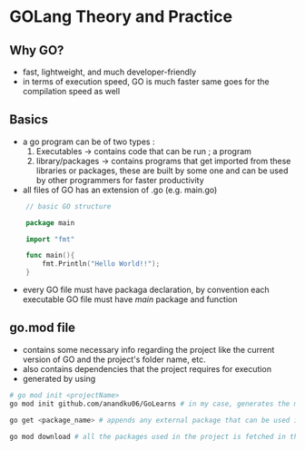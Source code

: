 # GOLang Theory and Practice

## Why GO?
- fast, lightweight, and much developer-friendly
- in terms of execution speed, GO is much faster same goes for the compilation speed as well

## Basics
- a go program can be of two types :
    1. Executables -> contains code that can be run ; a program
    2. library/packages -> contains programs that get imported from these libraries or packages, these are built by some one and can be used by other programmers for faster productivity
- all files of GO has an extension of .go (e.g. main.go)
```go
    // basic GO structure

    package main

    import "fmt"

    func main(){
        fmt.Println("Hello World!!");
    }
```
- every GO file must have packaga declaration, by convention each executable GO file must have *main* package and function

## go.mod file
- contains some necessary info regarding the project like the current version of GO and the project's folder name, etc.
- also contains dependencies that the project requires for execution
- generated by using 
```bash
# go mod init <projectName>
go mod init github.com/anandku06/GoLearns # in my case, generates the mod file with the package name and the version of GO

go get <package_name> # appends any external package that can be used in the mod file

go mod download # all the packages used in the project is fetched in the mod file

```